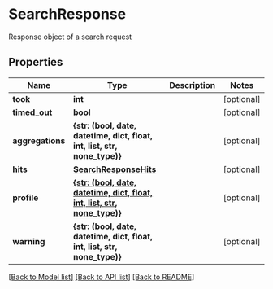 # SearchResponse

Response object of a search request
## Properties
Name | Type | Description | Notes
------------ | ------------- | ------------- | -------------
**took** | **int** |  | [optional] 
**timed_out** | **bool** |  | [optional] 
**aggregations** | **{str: (bool, date, datetime, dict, float, int, list, str, none_type)}** |  | [optional] 
**hits** | [**SearchResponseHits**](SearchResponseHits.md) |  | [optional] 
**profile** | [**{str: (bool, date, datetime, dict, float, int, list, str, none_type)}**](.md) |  | [optional] 
**warning** | **{str: (bool, date, datetime, dict, float, int, list, str, none_type)}** |  | [optional] 

[[Back to Model list]](../README.md#documentation-for-models) [[Back to API list]](../README.md#documentation-for-api-endpoints) [[Back to README]](../README.md)


